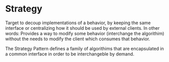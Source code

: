 # Strategy

Target to decoup implementations of a behavior, by keeping the same interface or centralizing how 
it should be used by external clients. In other words: Provides a way to modify some behavior (interchange the algorithim) without the needs to modify the client which consumes that behavior.

The Strategy Pattern defines a family of algorithims that are encapsulated in a common interface in order to be interchangeble by demand.
